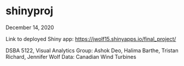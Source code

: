 # shinyproj
December 14, 2020

Link to deployed Shiny app:
https://jwolf15.shinyapps.io/final_project/

DSBA 5122, Visual Analytics
Group: Ashok Deo, Halima Barthe, Tristan Richard, Jennifer Wolf
Data: Canadian Wind Turbines
